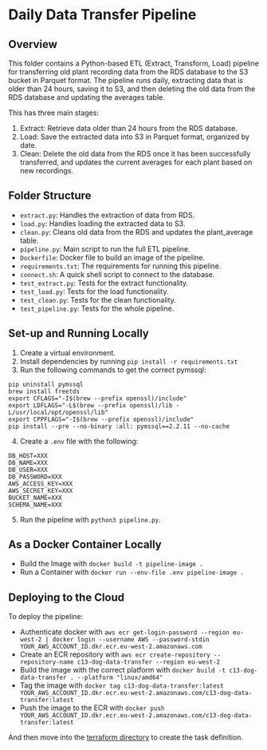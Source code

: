 # Daily Data Transfer Pipeline

## Overview

This folder contains a Python-based ETL (Extract, Transform, Load) pipeline for transferring old plant recording data from the RDS database to the S3 bucket in Parquet format. The pipeline runs daily, extracting data that is older than 24 hours, saving it to S3, and then deleting the old data from the RDS database and updating the averages table.

This has three main stages:
1. Extract: Retrieve data older than 24 hours from the RDS database.
2. Load: Save the extracted data into S3 in Parquet format, organized by date.
3. Clean: Delete the old data from the RDS once it has been successfully transferred, and updates the current averages for each plant based on new recordings.

## Folder Structure

- `extract.py`: Handles the extraction of data from RDS.
- `load.py`: Handles loading the extracted data to S3.
- `clean.py`: Cleans old data from the RDS and updates the plant_average table.
- `pipeline.py`: Main script to run the full ETL pipeline.
- `Dockerfile`: Docker file to build an image of the pipeline.             
- `requirements.txt`: The requirements for running this pipeline.
- `connect.sh`: A quick shell script to connect to the database.
- `test_extract.py`: Tests for the extract functionality.
- `test_load.py`: Tests for the load functionality.
- `test_clean.py`: Tests for the clean functionality.
- `test_pipeline.py`: Tests for the whole pipeline.

## Set-up and Running Locally

1. Create a virtual environment.
2. Install dependencies by running `pip install -r requirements.txt`
3. Run the following commands to get the correct pymssql:
```
pip uninstall pymssql
brew install freetds
export CFLAGS="-I$(brew --prefix openssl)/include"
export LDFLAGS="-L$(brew --prefix openssl)/lib -L/usr/local/opt/openssl/lib"
export CPPFLAGS="-I$(brew --prefix openssl)/include"
pip install --pre --no-binary :all: pymssql==2.2.11 --no-cache
```
4. Create a `.env` file with the following:
```
DB_HOST=XXX
DB_NAME=XXX
DB_USER=XXX
DB_PASSWORD=XXX
AWS_ACCESS_KEY=XXX
AWS_SECRET_KEY=XXX
BUCKET_NAME=XXX
SCHEMA_NAME=XXX
```
5. Run the pipeline with `python3 pipeline.py`.

## As a Docker Container Locally

- Build the Image with `docker build -t pipeline-image .`
- Run a Container with `docker run --env-file .env pipeline-image .`

## Deploying to the Cloud

To deploy the pipeline:
- Authenticate docker with `aws ecr get-login-password --region eu-west-2 | docker login --username AWS --password-stdin YOUR_AWS_ACCOUNT_ID.dkr.ecr.eu-west-2.amazonaws.com`
- Create an ECR repository with `aws ecr create-repository --repository-name c13-dog-data-transfer --region eu-west-2`
- Build the image with the correct platform with `docker build -t c13-dog-data-transfer . --platform "linux/amd64"`
- Tag the image with `docker tag c13-dog-data-transfer:latest YOUR_AWS_ACCOUNT_ID.dkr.ecr.eu-west-2.amazonaws.com/c13-dog-data-transfer:latest`
- Push the image to the ECR with `docker push YOUR_AWS_ACCOUNT_ID.dkr.ecr.eu-west-2.amazonaws.com/c13-dog-data-transfer:latest`

And then move into the [terraform directory](../terraform) to create the task definition.

